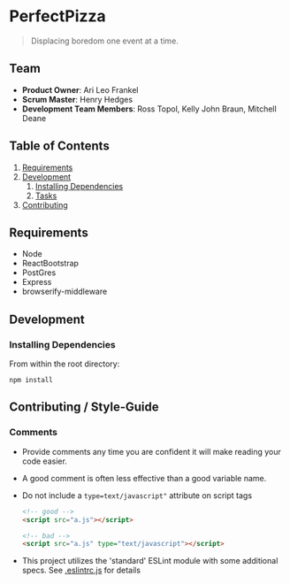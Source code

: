 # PerfectPizza

> Displacing boredom one event at a time.

## Team

  - __Product Owner__: Ari Leo Frankel
  - __Scrum Master__: Henry Hedges
  - __Development Team Members__: Ross Topol, Kelly John Braun, Mitchell Deane

## Table of Contents

1. [Requirements](#requirements)
1. [Development](#development)
    1. [Installing Dependencies](#installing-dependencies)
    1. [Tasks](#tasks)
1. [Contributing](#contributing)

## Requirements

- Node
- ReactBootstrap
- PostGres
- Express
- browserify-middleware

## Development

### Installing Dependencies

From within the root directory:

```
npm install
```

## Contributing / Style-Guide

### Comments

* Provide comments any time you are confident it will make reading your code easier.
* A good comment is often less effective than a good variable name.

* Do not include a `type=text/javascript"` attribute on script tags

    ```html
    <!-- good -->
    <script src="a.js"></script>

    <!-- bad -->
    <script src="a.js" type="text/javascript"></script>
    ```

* This project utilizes the 'standard' ESLint module with some additional specs. See [.eslintrc.js](.eslintrc.js) for details